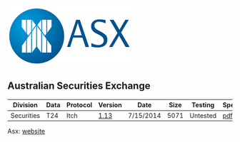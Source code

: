 ![Asx](https://github.com/Open-Markets-Initiative/Directory/blob/master/Logos/Asx.png)


## Australian Securities Exchange

|Division | Data | Protocol | Version | Date | Size | Testing | Specification|
|--- | --- | --- | --- | --- | --- | --- | ---|
|Securities | T24 | Itch | [1.13](https://github.com/Open-Markets-Initiative/wireshark-lua/blob/master/Asx/Asx.Securities.T24.Itch.v1.13.Script.Dissector.lua "Australian Securities Exchange 1.13 Script Dissector") | 7/15/2014 | 5071 | Untested | [pdf](https://github.com/Open-Markets-Initiative/Directory/blob/master/Specifications/Asx/Asx.Securities.T24.Itch.v1.13.pdf "Specification pdf manual")|


Asx: [website](https://www.asx.com.au "Go to Australian Securities Exchange")

